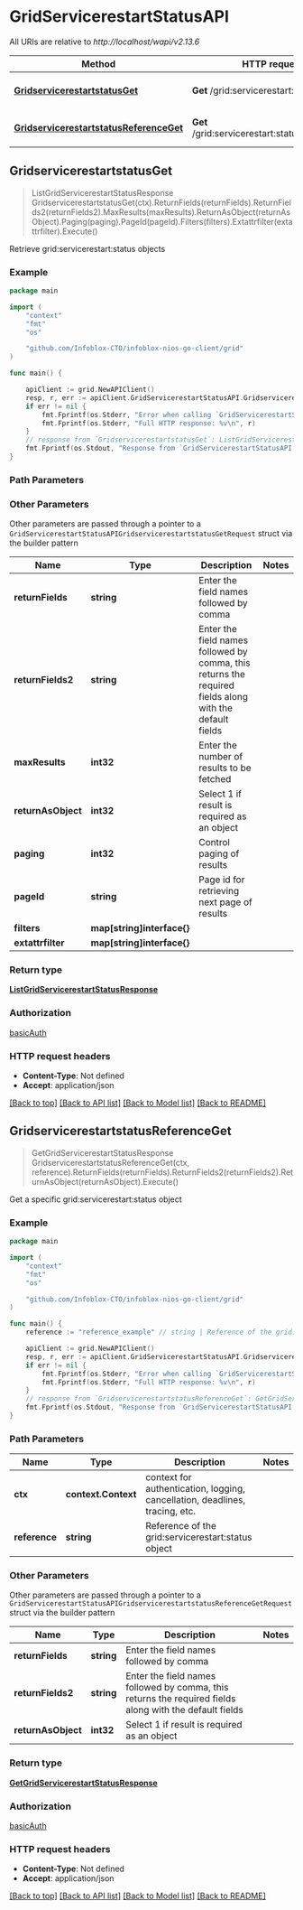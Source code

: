 # GridServicerestartStatusAPI

All URIs are relative to *http://localhost/wapi/v2.13.6*

Method | HTTP request | Description
------------- | ------------- | -------------
[**GridservicerestartstatusGet**](GridServicerestartStatusAPI.md#GridservicerestartstatusGet) | **Get** /grid:servicerestart:status | Retrieve grid:servicerestart:status objects
[**GridservicerestartstatusReferenceGet**](GridServicerestartStatusAPI.md#GridservicerestartstatusReferenceGet) | **Get** /grid:servicerestart:status/{reference} | Get a specific grid:servicerestart:status object



## GridservicerestartstatusGet

> ListGridServicerestartStatusResponse GridservicerestartstatusGet(ctx).ReturnFields(returnFields).ReturnFields2(returnFields2).MaxResults(maxResults).ReturnAsObject(returnAsObject).Paging(paging).PageId(pageId).Filters(filters).Extattrfilter(extattrfilter).Execute()

Retrieve grid:servicerestart:status objects



### Example

```go
package main

import (
	"context"
	"fmt"
	"os"

	"github.com/Infoblox-CTO/infoblox-nios-go-client/grid"
)

func main() {

	apiClient := grid.NewAPIClient()
	resp, r, err := apiClient.GridServicerestartStatusAPI.GridservicerestartstatusGet(context.Background()).Execute()
	if err != nil {
		fmt.Fprintf(os.Stderr, "Error when calling `GridServicerestartStatusAPI.GridservicerestartstatusGet``: %v\n", err)
		fmt.Fprintf(os.Stderr, "Full HTTP response: %v\n", r)
	}
	// response from `GridservicerestartstatusGet`: ListGridServicerestartStatusResponse
	fmt.Fprintf(os.Stdout, "Response from `GridServicerestartStatusAPI.GridservicerestartstatusGet`: %v\n", resp)
}
```

### Path Parameters



### Other Parameters

Other parameters are passed through a pointer to a `GridServicerestartStatusAPIGridservicerestartstatusGetRequest` struct via the builder pattern


Name | Type | Description  | Notes
------------- | ------------- | ------------- | -------------
**returnFields** | **string** | Enter the field names followed by comma | 
**returnFields2** | **string** | Enter the field names followed by comma, this returns the required fields along with the default fields | 
**maxResults** | **int32** | Enter the number of results to be fetched | 
**returnAsObject** | **int32** | Select 1 if result is required as an object | 
**paging** | **int32** | Control paging of results | 
**pageId** | **string** | Page id for retrieving next page of results | 
**filters** | **map[string]interface{}** |  | 
**extattrfilter** | **map[string]interface{}** |  | 

### Return type

[**ListGridServicerestartStatusResponse**](ListGridServicerestartStatusResponse.md)

### Authorization

[basicAuth](../README.md#basicAuth)

### HTTP request headers

- **Content-Type**: Not defined
- **Accept**: application/json

[[Back to top]](#) [[Back to API list]](../README.md#documentation-for-api-endpoints)
[[Back to Model list]](../README.md#documentation-for-models)
[[Back to README]](../README.md)


## GridservicerestartstatusReferenceGet

> GetGridServicerestartStatusResponse GridservicerestartstatusReferenceGet(ctx, reference).ReturnFields(returnFields).ReturnFields2(returnFields2).ReturnAsObject(returnAsObject).Execute()

Get a specific grid:servicerestart:status object



### Example

```go
package main

import (
	"context"
	"fmt"
	"os"

	"github.com/Infoblox-CTO/infoblox-nios-go-client/grid"
)

func main() {
	reference := "reference_example" // string | Reference of the grid:servicerestart:status object

	apiClient := grid.NewAPIClient()
	resp, r, err := apiClient.GridServicerestartStatusAPI.GridservicerestartstatusReferenceGet(context.Background(), reference).Execute()
	if err != nil {
		fmt.Fprintf(os.Stderr, "Error when calling `GridServicerestartStatusAPI.GridservicerestartstatusReferenceGet``: %v\n", err)
		fmt.Fprintf(os.Stderr, "Full HTTP response: %v\n", r)
	}
	// response from `GridservicerestartstatusReferenceGet`: GetGridServicerestartStatusResponse
	fmt.Fprintf(os.Stdout, "Response from `GridServicerestartStatusAPI.GridservicerestartstatusReferenceGet`: %v\n", resp)
}
```

### Path Parameters


Name | Type | Description  | Notes
------------- | ------------- | ------------- | -------------
**ctx** | **context.Context** | context for authentication, logging, cancellation, deadlines, tracing, etc.
**reference** | **string** | Reference of the grid:servicerestart:status object | 

### Other Parameters

Other parameters are passed through a pointer to a `GridServicerestartStatusAPIGridservicerestartstatusReferenceGetRequest` struct via the builder pattern


Name | Type | Description  | Notes
------------- | ------------- | ------------- | -------------
**returnFields** | **string** | Enter the field names followed by comma | 
**returnFields2** | **string** | Enter the field names followed by comma, this returns the required fields along with the default fields | 
**returnAsObject** | **int32** | Select 1 if result is required as an object | 

### Return type

[**GetGridServicerestartStatusResponse**](GetGridServicerestartStatusResponse.md)

### Authorization

[basicAuth](../README.md#basicAuth)

### HTTP request headers

- **Content-Type**: Not defined
- **Accept**: application/json

[[Back to top]](#) [[Back to API list]](../README.md#documentation-for-api-endpoints)
[[Back to Model list]](../README.md#documentation-for-models)
[[Back to README]](../README.md)

